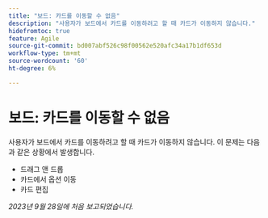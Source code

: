 ```yaml
---
title: "보드: 카드를 이동할 수 없음"
description: "사용자가 보드에서 카드를 이동하려고 할 때 카드가 이동하지 않습니다."
hidefromtoc: true
feature: Agile
source-git-commit: bd007abf526c98f00562e520afc34a17b1df653d
workflow-type: tm+mt
source-wordcount: '60'
ht-degree: 6%

---
```



# 보드: 카드를 이동할 수 없음

사용자가 보드에서 카드를 이동하려고 할 때 카드가 이동하지 않습니다. 이 문제는 다음과 같은 상황에서 발생합니다.

* 드래그 앤 드롭
* 카드에서 옵션 이동
* 카드 편집

_2023년 9월 28일에 처음 보고되었습니다._
